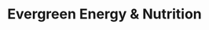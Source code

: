 ---
title: "Evergreen Energy & Nutrition"
url: /boise/evergreen-energy-und-nutrition/
shop: Nahrungsergänzung
---